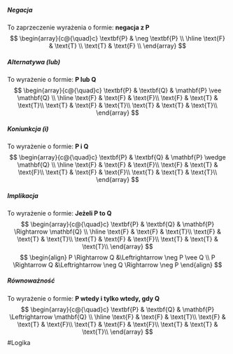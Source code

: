 ##### Negacja
To zaprzeczenie wyrażenia o formie: **negacja z P**
$$
\begin{array}{c@{\quad}c}
\textbf{P} & \neg \textbf{P} \\ \hline
\text{F} & \text{T} \\
\text{T} & \text{F} \\
\end{array}
$$
##### Alternatywa (lub)
To wyrażenie o formie: **P lub Q**
$$
\begin{array}{c@{\quad}c}
\textbf{P} & \textbf{Q} & \mathbf{P} \vee  \mathbf{Q} \\ \hline
\text{F} & \text{F} & \text{F}\\
\text{F} & \text{T} & \text{T}\\
\text{T} & \text{F} & \text{T}\\
\text{T} & \text{T} & \text{T}\\
\end{array}
$$
##### Koniunkcja (i)
To wyrażenie o formie: **P i Q**
$$
\begin{array}{c@{\quad}c}
\textbf{P} & \textbf{Q} & \mathbf{P} \wedge  \mathbf{Q} \\ \hline
\text{F} & \text{F} & \text{F}\\
\text{F} & \text{T} & \text{F}\\
\text{T} & \text{F} & \text{F}\\
\text{T} & \text{T} & \text{T}\\
\end{array}
$$
##### Implikacja
To wyrażenie o formie: **Jeżeli P to Q**
$$
\begin{array}{c@{\quad}c}
\textbf{P} & \textbf{Q} & \mathbf{P} \Rightarrow  \mathbf{Q} \\ \hline
\text{F} & \text{F} & \text{T}\\
\text{F} & \text{T} & \text{T}\\
\text{T} & \text{F} & \text{F}\\
\text{T} & \text{T} & \text{T}\\
\end{array}
$$
$$
\begin{align}
P \Rightarrow Q &\Leftrightarrow \neg P \vee Q \\
P \Rightarrow Q &\Leftrightarrow \neg Q \Rightarrow \neg P
\end{align}
$$
##### Równoważność
To wyrażenie o formie: **P wtedy i tylko wtedy, gdy Q**
$$
\begin{array}{c@{\quad}c}
\textbf{P} & \textbf{Q} & \mathbf{P} \Leftrightarrow  \mathbf{Q} \\ \hline
\text{F} & \text{F} & \text{T}\\
\text{F} & \text{T} & \text{F}\\
\text{T} & \text{F} & \text{F}\\
\text{T} & \text{T} & \text{T}\\
\end{array}
$$
#Logika 